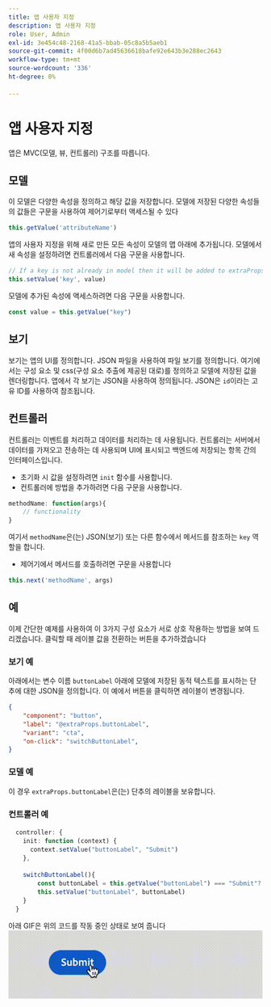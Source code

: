 ```yaml
---
title: 앱 사용자 지정
description: 앱 사용자 지정
role: User, Admin
exl-id: 3e454c48-2168-41a5-bbab-05c8a5b5aeb1
source-git-commit: 4f00d6b7ad45636618bafe92e643b3e288ec2643
workflow-type: tm+mt
source-wordcount: '336'
ht-degree: 0%

---
```


# 앱 사용자 지정

앱은 MVC(모델, 뷰, 컨트롤러) 구조를 따릅니다.

## 모델

이 모델은 다양한 속성을 정의하고 해당 값을 저장합니다. 모델에 저장된 다양한 속성들의 값들은 구문을 사용하여 제어기로부터 액세스될 수 있다

```typescript
this.getValue('attributeName')
```

앱의 사용자 지정을 위해 새로 만든 모든 속성이 모델의 맵 아래에 추가됩니다.
모델에서 새 속성을 설정하려면 컨트롤러에서 다음 구문을 사용합니다.

```typescript
// If a key is not already in model then it will be added to extraProps
this.setValue('key', value)
```

모델에 추가된 속성에 액세스하려면 다음 구문을 사용합니다.

```typescript
const value = this.getValue("key")
```

## 보기

보기는 앱의 UI를 정의합니다. JSON 파일을 사용하여 파일 보기를 정의합니다. 여기에서는 구성 요소 및 css(구성 요소 추출에 제공된 대로)를 정의하고 모델에 저장된 값을 렌더링합니다.
앱에서 각 보기는 JSON을 사용하여 정의됩니다. JSON은 `id`이라는 고유 ID를 사용하여 참조됩니다.

## 컨트롤러

컨트롤러는 이벤트를 처리하고 데이터를 처리하는 데 사용됩니다. 컨트롤러는 서버에서 데이터를 가져오고 전송하는 데 사용되며 UI에 표시되고 백엔드에 저장되는 항목 간의 인터페이스입니다.

- 초기화 시 값을 설정하려면 `init` 함수를 사용합니다.
- 컨트롤러에 방법을 추가하려면 다음 구문을 사용합니다.

```typescript
methodName: function(args){
    // functionality
}
```

여기서 `methodName`은(는) JSON(보기) 또는 다른 함수에서 메서드를 참조하는 `key` 역할을 합니다.

- 제어기에서 메서드를 호출하려면 구문을 사용합니다

```typescript
this.next('methodName', args)
```

## 예

이제 간단한 예제를 사용하여 이 3가지 구성 요소가 서로 상호 작용하는 방법을 보여 드리겠습니다.
클릭할 때 레이블 값을 전환하는 버튼을 추가하겠습니다

### 보기 예

아래에서는 변수 이름 `buttonLabel` 아래에 모델에 저장된 동적 텍스트를 표시하는 단추에 대한 JSON을 정의합니다.
이 예에서 버튼을 클릭하면 레이블이 변경됩니다.

```JSON
{
    "component": "button",
    "label": "@extraProps.buttonLabel",
    "variant": "cta",
    "on-click": "switchButtonLabel",
}
```

### 모델 예

이 경우 `extraProps.buttonLabel`은(는) 단추의 레이블을 보유합니다.

### 컨트롤러 예

```typescript
  controller: {
    init: function (context) {
      context.setValue("buttonLabel", "Submit")
    },

    switchButtonLabel(){
        const buttonLabel = this.getValue("buttonLabel") === "Submit"? "Cancel" : "Submit"
        this.setValue("buttonLabel", buttonLabel)
    }
  }
```

아래 GIF은 위의 코드를 작동 중인 상태로 보여 줍니다
![기본 사용자 지정](imgs/basic_customisation.gif "기본 사용자 지정 단추")
